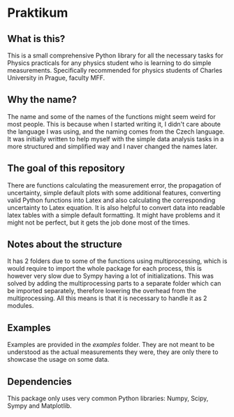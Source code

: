 # Praktikum
## What is this?
This is a small comprehensive Python library for all the necessary tasks for Physics practicals for any physics student who is learning to do simple measurements.
Specifically recommended for physics students of Charles University in Prague, faculty MFF.
## Why the name?
The name and some of the names of the functions might seem weird for most people. This is because when I started writing it, I didn't care aboute the language I was using, and the naming comes from the Czech language. 
It was initially written to help myself with the simple data analysis tasks in a more structured and simplified way and I naver changed the names later.
## The goal of this repository
There are functions calculating the measurement error, the propagation of uncertainty, simple default plots with some additional features, converting valid Python functions into Latex and also calculating the corresponding uncertainty to Latex equation. It is also helpful to convert data into readable latex tables with a simple default formatting.
It might have problems and it might not be perfect, but it gets the job done most of the times.

## Notes about the structure
It has 2 folders due to some of the functions using multiprocessing, which is would require to import the whole package for each process, this is however very slow due to Sympy having a lot of initializations. This was solved by adding the multiprocessing parts to a separate folder which can be imported separately, therefore lowering the overhead from the multiprocessing.
All this means is that it is necessary to handle it as 2 modules. 

## Examples
Examples are provided in the $examples$ folder. They are not meant to be understood as the actual measurements they were, they are only there to showcase the usage on some data.

## Dependencies
This package only uses very common Python libraries: Numpy, Scipy, Sympy and Matplotlib.
